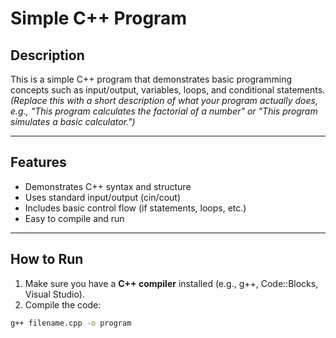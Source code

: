 # Simple C++ Program

## Description
This is a simple C++ program that demonstrates basic programming concepts such as input/output, variables, loops, and conditional statements.  
*(Replace this with a short description of what your program actually does, e.g., "This program calculates the factorial of a number" or "This program simulates a basic calculator.")*

---

## Features
- Demonstrates C++ syntax and structure
- Uses standard input/output (cin/cout)
- Includes basic control flow (if statements, loops, etc.)
- Easy to compile and run

---

## How to Run
1. Make sure you have a **C++ compiler** installed (e.g., g++, Code::Blocks, Visual Studio).  
2. Compile the code:

```bash
g++ filename.cpp -o program

